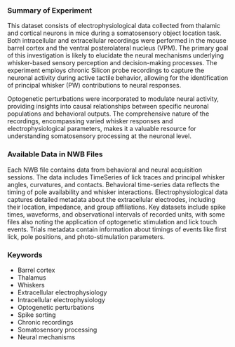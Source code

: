 ### Summary of Experiment

This dataset consists of electrophysiological data collected from thalamic and cortical neurons in mice during a somatosensory object location task. Both intracellular and extracellular recordings were performed in the mouse barrel cortex and the ventral posterolateral nucleus (VPM). The primary goal of this investigation is likely to elucidate the neural mechanisms underlying whisker-based sensory perception and decision-making processes. The experiment employs chronic Silicon probe recordings to capture the neuronal activity during active tactile behavior, allowing for the identification of principal whisker (PW) contributions to neural responses.

Optogenetic perturbations were incorporated to modulate neural activity, providing insights into causal relationships between specific neuronal populations and behavioral outputs. The comprehensive nature of the recordings, encompassing varied whisker responses and electrophysiological parameters, makes it a valuable resource for understanding somatosensory processing at the neuronal level.

### Available Data in NWB Files

Each NWB file contains data from behavioral and neural acquisition sessions. The data includes TimeSeries of lick traces and principal whisker angles, curvatures, and contacts. Behavioral time-series data reflects the timing of pole availability and whisker interactions. Electrophysiological data captures detailed metadata about the extracellular electrodes, including their location, impedance, and group affiliations. Key datasets include spike times, waveforms, and observational intervals of recorded units, with some files also noting the application of optogenetic stimulation and lick touch events. Trials metadata contain information about timings of events like first lick, pole positions, and photo-stimulation parameters.

### Keywords

- Barrel cortex
- Thalamus
- Whiskers
- Extracellular electrophysiology
- Intracellular electrophysiology
- Optogenetic perturbations
- Spike sorting
- Chronic recordings
- Somatosensory processing
- Neural mechanisms